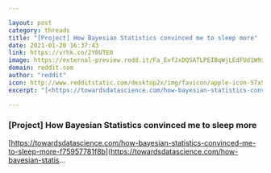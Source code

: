 ```yaml
---

layout: post
category: threads
title: "[Project] How Bayesian Statistics convinced me to sleep more"
date: 2021-01-20 16:37:43
link: https://vrhk.co/2Y0UTE0
image: https://external-preview.redd.it/Fa_Evf2xDQSATLPEIBqWjLEdFUd1W9xaBznyMRj1A5c.jpg?width=1200&height=628.272251309&auto=webp&crop=1200:628.272251309,smart&s=96e9f8992c454688d8668c38b9149d6966686124
domain: reddit.com
author: "reddit"
icon: http://www.redditstatic.com/desktop2x/img/favicon/apple-icon-57x57.png
excerpt: "[<https://towardsdatascience.com/how-bayesian-statistics-convinced-me-to-sleep-more-f75957781f8b>](<https://towardsdatascience.com/how-bayesian-statis>..."

---
```


### [Project] How Bayesian Statistics convinced me to sleep more

[<https://towardsdatascience.com/how-bayesian-statistics-convinced-me-to-sleep-more-f75957781f8b>](<https://towardsdatascience.com/how-bayesian-statis>...